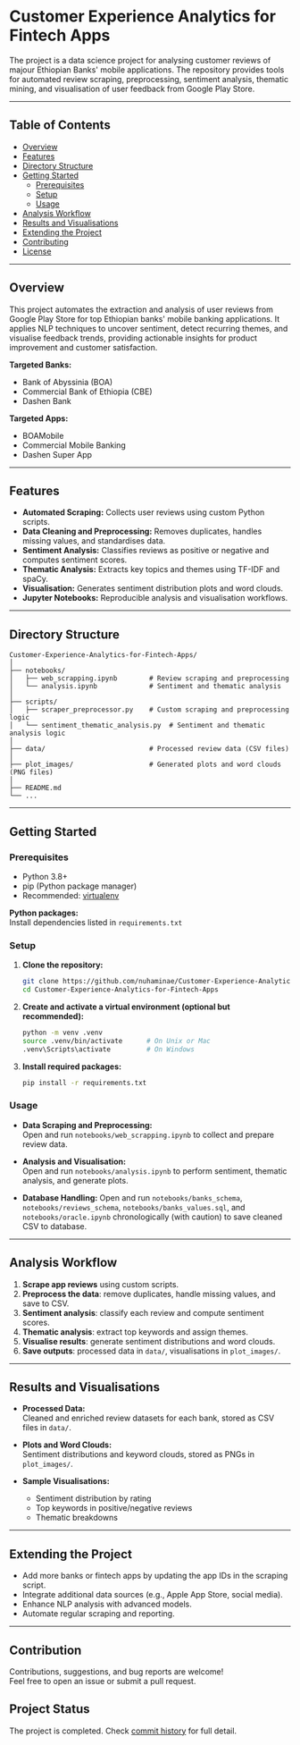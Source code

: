 # Customer Experience Analytics for Fintech Apps

The project is a data science project for analysing customer reviews of majour Ethiopian Banks' mobile applications. The repository provides tools for automated review scraping, preprocessing, sentiment analysis, thematic mining, and visualisation of user feedback from Google Play Store.

---

## Table of Contents

- [Overview](#overview)
- [Features](#features)
- [Directory Structure](#directory-structure)
- [Getting Started](#getting-started)
  - [Prerequisites](#prerequisites)
  - [Setup](#setup)
  - [Usage](#usage)
- [Analysis Workflow](#analysis-workflow)
- [Results and Visualisations](#results--visualisations)
- [Extending the Project](#extending-the-project)
- [Contributing](#contributing)
- [License](#license)

---

## Overview

This project automates the extraction and analysis of user reviews from Google Play Store for top Ethiopian banks' mobile banking applications. It applies NLP techniques to uncover sentiment, detect recurring themes, and visualise feedback trends, providing actionable insights for product improvement and customer satisfaction.

**Targeted Banks:**
- Bank of Abyssinia (BOA)
- Commercial Bank of Ethiopia (CBE)
- Dashen Bank

**Targeted Apps:**
- BOAMobile
- Commercial Mobile Banking
- Dashen Super App

---

## Features

- **Automated Scraping:** Collects user reviews using custom Python scripts.
- **Data Cleaning and Preprocessing:** Removes duplicates, handles missing values, and standardises data.
- **Sentiment Analysis:** Classifies reviews as positive or negative and computes sentiment scores.
- **Thematic Analysis:** Extracts key topics and themes using TF-IDF and spaCy.
- **Visualisation:** Generates sentiment distribution plots and word clouds.
- **Jupyter Notebooks:** Reproducible analysis and visualisation workflows.

---

## Directory Structure

```
Customer-Experience-Analytics-for-Fintech-Apps/
│
├── notebooks/
│   ├── web_scrapping.ipynb        # Review scraping and preprocessing
│   └── analysis.ipynb             # Sentiment and thematic analysis
│
├── scripts/
│   ├── scraper_preprocessor.py    # Custom scraping and preprocessing logic
│   └── sentiment_thematic_analysis.py  # Sentiment and thematic analysis logic
│
├── data/                          # Processed review data (CSV files)
│
├── plot_images/                   # Generated plots and word clouds (PNG files)
│
├── README.md
└── ...
```

---

## Getting Started

### Prerequisites

- Python 3.8+
- pip (Python package manager)
- Recommended: [virtualenv](https://virtualenv.pypa.io/)

**Python packages:**  
Install dependencies listed in `requirements.txt`

### Setup

1. **Clone the repository:**
   ```bash
   git clone https://github.com/nuhaminae/Customer-Experience-Analytics-for-Fintech-Apps.git
   cd Customer-Experience-Analytics-for-Fintech-Apps
   ```

2. **Create and activate a virtual environment (optional but recommended):**
   ```bash
   python -m venv .venv
   source .venv/bin/activate      # On Unix or Mac
   .venv\Scripts\activate         # On Windows
   ```

3. **Install required packages:**
   ```bash
   pip install -r requirements.txt
   ```

### Usage

- **Data Scraping and Preprocessing:**  
  Open and run `notebooks/web_scrapping.ipynb` to collect and prepare review data.

- **Analysis and Visualisation:**  
  Open and run `notebooks/analysis.ipynb` to perform sentiment, thematic analysis, and generate plots.

- **Database Handling:**
  Open and run `notebooks/banks_schema`, `notebooks/reviews_schema`, `notebooks/banks_values.sql`, and `notebooks/oracle.ipynb` chronologically (with caution) to save cleaned CSV to database.

---

## Analysis Workflow

1. **Scrape app reviews** using custom scripts.
2. **Preprocess the data**: remove duplicates, handle missing values, and save to CSV.
3. **Sentiment analysis**: classify each review and compute sentiment scores.
4. **Thematic analysis**: extract top keywords and assign themes.
5. **Visualise results**: generate sentiment distributions and word clouds.
6. **Save outputs**: processed data in `data/`, visualisations in `plot_images/`.

---

## Results and Visualisations

- **Processed Data:**  
  Cleaned and enriched review datasets for each bank, stored as CSV files in `data/`.

- **Plots and Word Clouds:**  
  Sentiment distributions and keyword clouds, stored as PNGs in `plot_images/`.

- **Sample Visualisations:**
  - Sentiment distribution by rating
  - Top keywords in positive/negative reviews
  - Thematic breakdowns

---

## Extending the Project

- Add more banks or fintech apps by updating the app IDs in the scraping script.
- Integrate additional data sources (e.g., Apple App Store, social media).
- Enhance NLP analysis with advanced models.
- Automate regular scraping and reporting.

---

## Contribution

Contributions, suggestions, and bug reports are welcome!  
Feel free to open an issue or submit a pull request.


## Project Status
The project is completed. Check [commit history](https://github.com/nuhaminae/Customer-Experience-Analytics-for-Fintech-Apps/commits/main/) for full detail.